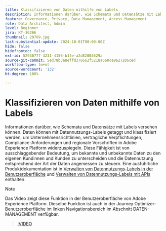 ```yaml
---
title: Klassifizieren von Daten mithilfe von Labels
description: Informationen darüber, wie Schemata und Datensätze mit Labels versehen können.
feature: Governance, Privacy, Data Management, Access Management
role: Data Architect, Admin
level: Beginner
jira: KT-16266
thumbnail: 29709.jpg
last-substantial-update: 2024-10-01T00:00:00Z
hide: false
hidefromtoc: false
exl-id: 52930777-3231-4156-b1fe-a2d82003629a
source-git-commit: 5ed78b3a8effd376662f5218a660ce8627206ced
workflow-type: tm+mt
source-wordcount: '132'
ht-degree: 100%

---
```


# Klassifizieren von Daten mithilfe von Labels

Informationen darüber, wie Schemata und Datensätze mit Labels versehen können. Daten können mit Datennutzungs-Labels getaggt und klassifiziert werden, um Unternehmensrichtlinien, vertragliche Verpflichtungen, Compliance-Anforderungen und regionale Vorschriften in Adobe Experience Platform widerzuspiegeln. Diese Fähigkeit ist von ausschlaggebender Bedeutung, um bekannte und unbekannte Daten zu den eigenen Kundinnen und Kunden zu unterscheiden und die Datennutzung entsprechend der Art der Daten angemessen zu steuern. Eine ausführliche Produktdokumentation ist in [Verwalten von Datennutzungs-Labels in der Benutzeroberfläche](https://experienceleague.adobe.com/docs/experience-platform/data-governance/labels/user-guide.html?lang=de) und [Verwalten von Datennutzungs-Labels mit APIs](https://experienceleague.adobe.com/docs/experience-platform/data-governance/labels/dataset-api.html?lang=de) enthalten.

>[!NOTE]
>
>Das Video zeigt diese Funktion in der Benutzeroberfläche von Adobe Experience Platform. Dieselbe Funktion ist auch in der Journey Optimizer-Benutzeroberfläche im linken Navigationsbereich im Abschnitt DATEN-MANAGEMENT verfügbar.

>[!VIDEO](https://video.tv.adobe.com/v/29709?learn=on)
